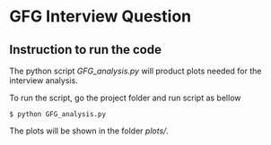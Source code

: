 # GFG Interview Question

## Instruction to run the code

The python script *GFG_analysis.py* will product plots needed
for the interview analysis.

To run the script, go the project folder and run script as bellow
```ssh
$ python GFG_analysis.py
``` 

The plots will be shown in the folder *plots/*.

